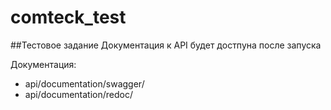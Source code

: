 # comteck_test

##Тестовое задание
Документация к API будет достпуна после запуска

Документация:
- api/documentation/swagger/
- api/documentation/redoc/

